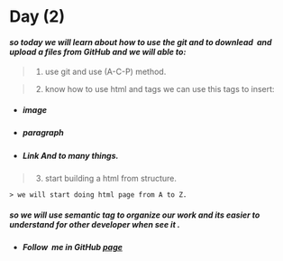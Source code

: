 # Day (2)

#### *so today we will learn about how to use the *git* and to downlead  and upload a files from **GitHub** and we will able to:*

> 1. use git and use (A-C-P) method.

> 2. know how to use html and tags we can use this tags to insert: 
* ##### image 
* ##### paragraph
* ##### Link  And to many things.

> 3. start building  a html from structure.

    > we will start doing html page from A to Z.
    
##### **so we will use semantic tag to organize our work and its easier to understand for other developer when see it .**

* ##### Follow  me in GitHub [page](https://github.com/sabbagh99)
